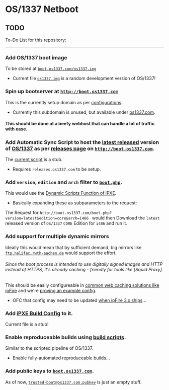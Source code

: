 # OS/1337 Netboot
## TODO

To-Do List for this repository:

---
###

### Add OS/1337 boot image
To be stored at [``boot.os1337.com/os1337.img``](pub/boot.os1337.com/http/os1337.img)
- Current file [``os1337.img``](pub/boot.os1337.com/http/os1337.img) is a random development version of OS/1337!
###

###	Spin up bootserver at [``http://boot.os1337.com``](http://boot.os1337.com)
This is the currently setup domain as per [configurations](configs).
- Currently this subdomain is unused, but available under [os1337.com](https://os1337.com/).
#### This should be done at a beefy webhost that can handle a lot of traffic with ease.
#####	
###

### Add Automatic Sync Script to host the [latest released](https://github.com/OS-1337/OS1337/releases/tag/latest) version of [OS/1337](https://github.com/OS-1337/OS1337) as per [releases page](https://github.com/OS-1337/OS1337/releases) on [``http://boot.os1337.com``](http://boot.os1337.com).
The [current script](pub/boot.os1337.com/rsync/sync.os1337.releases.sh) is a stub.
- Requires ``releases.os1337.com`` to be setup.
###

### Add ``version``, ``edition`` and ``arch`` filter to [``boot.php``](/pub/boot.os1337.com/http/boot.php).
This  would use the [Dynamic Scripts Function of iPXE](https://ipxe.org/scripting#dynamic_scripts).
- Basically expanding these as subparameters to the request:

The Request for 
```http://boot.os1337.com/boot.php?version=latest&edition=core&arch=i486 ```
would then Download the ``latest`` released version of ``OS/1337`` ``CORE`` Edition for ``i486`` and run it.
###

### Add support for multiple dynamic mirrors
Ideally this would mean that by sufficient demand, big mirrors like [``ftp.halifax.rwth-aachen.de``](https://ftp.halifax.rwth-aachen.de/) would support the effort.
###### Since the boot process is intended to use digitally signed images and HTTP instead of HTTPS, it's already *caching - friendly* for tools like [Squid Proxy].
This should be easily configureable in [common web caching solutions like ipFire](https://www.ipfire.org/docs/configuration/network/proxy/update_accelerator) and we're [proving an example config](/configs/ipfire/updxlrator).
- OFC that config may need to be updated [when ipFire 3.x ships](https://www.ipfire.org/docs/devel/proxy/update-accelerator)...
###

###	Add [iPXE Build Config](build/build.conf.d/ipxe.config) to it.
Current file is a stub!
###

###	Enable reproduceable builds using [build scripts](build).
Similar to the scripted pipeline of OS/1337.
- Enable fully-automated reproduceable builds...
###

### Add public keys to [``boot.os1337.com``](pub/boot.os1337.com/http).
As of now, [``trusted-boot@os1337.com.pubkey``](pub/boot.os1337.com/http/trusted-boot@os1337.com.pubkey) is just an empty stuff.

